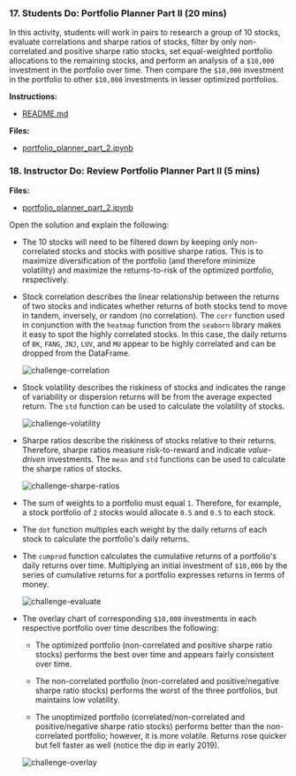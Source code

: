 ### 17. Students Do: Portfolio Planner Part II (20 mins)

In this activity, students will work in pairs to research a group of 10 stocks, evaluate correlations and sharpe ratios of stocks, filter by only non-correlated and positive sharpe ratio stocks, set equal-weighted portfolio allocations to the remaining stocks, and perform an analysis of a `$10,000` investment in the portfolio over time. Then compare the `$10,000` investment in the portfolio to other `$10,000` investments in lesser optimized portfolios.

**Instructions:**

* [README.md](Activities/16-Stu_Portfolio_Planner_Part_II/README.md)

**Files:**

* [portfolio_planner_part_2.ipynb](Activities/16-Stu_Portfolio_Planner_Part_II/Unsolved/portfolio_planner_part_2.ipynb)

### 18. Instructor Do: Review Portfolio Planner Part II (5 mins)

**Files:**

* [portfolio_planner_part_2.ipynb](Activities/16-Stu_Portfolio_Planner_Part_II/Solved/portfolio_planner_part_2.ipynb)

Open the solution and explain the following:

* The 10 stocks will need to be filtered down by keeping only non-correlated stocks and stocks with positive sharpe ratios. This is to maximize diversification of the portfolio (and therefore minimize volatility) and maximize the returns-to-risk of the optimized portfolio, respectively.

* Stock correlation describes the linear relationship between the returns of two stocks and indicates whether returns of both stocks tend to move in tandem, inversely, or random (no correlation). The `corr` function used in conjunction with the `heatmap` function from the `seaborn` library makes it easy to spot the highly correlated stocks. In this case, the daily returns of `BK`, `FANG`, `JNJ`, `LUV`, and `MU` appear to be highly correlated and can be dropped from the DataFrame.

  ![challenge-correlation](Images/challenge-correlation.png)

* Stock volatility describes the riskiness of stocks and indicates the range of variability or dispersion returns will be from the average expected return. The `std` function can be used to calculate the volatility of stocks.

  ![challenge-volatility](Images/challenge-volatility.png)

* Sharpe ratios describe the riskiness of stocks relative to their returns. Therefore, sharpe ratios measure risk-to-reward and indicate *value-driven* investments. The `mean` and `std` functions can be used to calculate the sharpe ratios of stocks.

  ![challenge-sharpe-ratios](Images/challenge-sharpe-ratios.png)

* The sum of weights to a portfolio must equal `1`. Therefore, for example, a stock portfolio of `2` stocks would allocate `0.5` and `0.5` to each stock.

* The `dot` function multiples each weight by the daily returns of each stock to calculate the portfolio's daily returns.

* The `cumprod` function calculates the cumulative returns of a portfolio's daily returns over time. Multiplying an initial investment of `$10,000` by the series of cumulative returns for a portfolio expresses returns in terms of money.

  ![challenge-evaluate](Images/challenge-evaluate.png)

* The overlay chart of corresponding `$10,000` investments in each respective portfolio over time describes the following:

  * The optimized portfolio (non-correlated and positive sharpe ratio stocks) performs the best over time and appears fairly consistent over time.

  * The non-correlated portfolio (non-correlated and positive/negative sharpe ratio stocks) performs the worst of the three portfolios, but maintains low volatility.

  * The unoptimized portfolio (correlated/non-correlated and positive/negative sharpe ratio stocks) performs better than the non-correlated portfolio; however, it is more volatile. Returns rose quicker but fell faster as well (notice the dip in early 2019).

  ![challenge-overlay](Images/challenge-overlay.png)